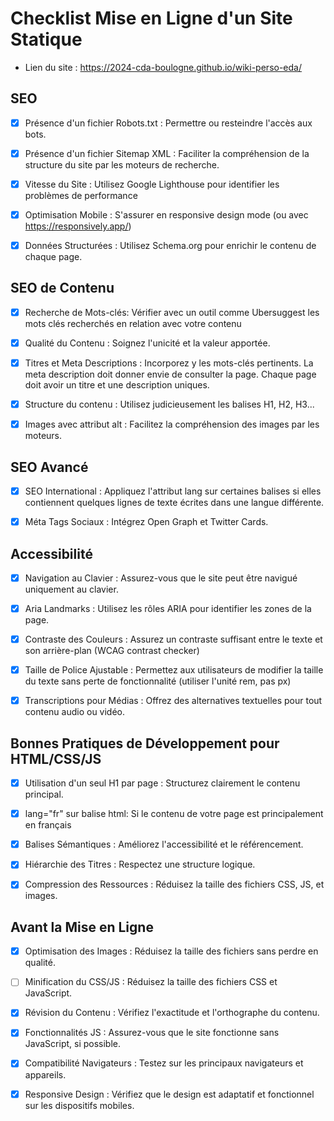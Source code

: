 
# Checklist Mise en Ligne d'un Site Statique

- Lien du site : https://2024-cda-boulogne.github.io/wiki-perso-eda/

## SEO

- [x] Présence d'un fichier Robots.txt : Permettre ou resteindre l'accès aux bots. 

- [x] Présence d'un fichier Sitemap XML : Faciliter la compréhension de la structure du site par les moteurs de recherche.

- [x] Vitesse du Site : Utilisez Google Lighthouse pour identifier les problèmes de performance

- [x] Optimisation Mobile : S'assurer en responsive design mode (ou avec https://responsively.app/)

- [x] Données Structurées : Utilisez Schema.org pour enrichir le contenu de chaque page.

## SEO de Contenu

- [x] Recherche de Mots-clés: Vérifier avec un outil comme Ubersuggest les mots clés recherchés en relation avec votre contenu

- [x] Qualité du Contenu : Soignez l'unicité et la valeur apportée.

- [x] Titres et Meta Descriptions : Incorporez y les mots-clés pertinents. La meta description doit donner envie de consulter la page. Chaque page doit avoir un titre et une description uniques.

- [x] Structure du contenu : Utilisez judicieusement les balises H1, H2, H3...

- [x] Images avec attribut alt : Facilitez la compréhension des images par les moteurs.

## SEO Avancé

- [x] SEO International : Appliquez l'attribut lang sur certaines balises si elles contiennent quelques lignes de texte écrites dans une langue différente.

- [x] Méta Tags Sociaux : Intégrez Open Graph et Twitter Cards.

## Accessibilité

- [x] Navigation au Clavier : Assurez-vous que le site peut être navigué uniquement au clavier.

- [x] Aria Landmarks : Utilisez les rôles ARIA pour identifier les zones de la page.

- [x] Contraste des Couleurs : Assurez un contraste suffisant entre le texte et son arrière-plan (WCAG contrast checker)

- [x] Taille de Police Ajustable : Permettez aux utilisateurs de modifier la taille du texte sans perte de fonctionnalité (utiliser l'unité rem, pas px)

- [x] Transcriptions pour Médias : Offrez des alternatives textuelles pour tout contenu audio ou vidéo.

## Bonnes Pratiques de Développement pour HTML/CSS/JS

- [x] Utilisation d'un seul H1 par page : Structurez clairement le contenu principal.

- [x] lang="fr" sur balise html: Si le contenu de votre page est principalement en français

- [x] Balises Sémantiques : Améliorez l'accessibilité et le référencement.

- [x] Hiérarchie des Titres : Respectez une structure logique.

- [x] Compression des Ressources : Réduisez la taille des fichiers CSS, JS, et images.

## Avant la Mise en Ligne

- [x] Optimisation des Images : Réduisez la taille des fichiers sans perdre en qualité.

- [ ] Minification du CSS/JS : Réduisez la taille des fichiers CSS et JavaScript.

- [x] Révision du Contenu : Vérifiez l'exactitude et l'orthographe du contenu.

- [x] Fonctionnalités JS : Assurez-vous que le site fonctionne sans JavaScript, si possible.

- [x] Compatibilité Navigateurs : Testez sur les principaux navigateurs et appareils.

- [x] Responsive Design : Vérifiez que le design est adaptatif et fonctionnel sur les dispositifs mobiles.